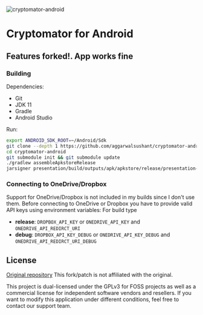 ![cryptomator-android](cryptomator-android.png)

# Cryptomator for Android
## Features forked!. App works fine

### Building

Dependencies:
* Git
* JDK 11
* Gradle
* Android Studio

Run:
```bash
export ANDROID_SDK_ROOT=~/Android/Sdk
git clone --depth 1 https://github.com/aggarwalsushant/cryptomator-android
cd cryptomator-android
git submodule init && git submodule update
./gradlew assembleApkstoreRelease
jarsigner presentation/build/outputs/apk/apkstore/release/presentation-apkstore-release-unsigned.apk -keystore KEYSTORE_FILE KEY_ALIAS
```

### Connecting to OneDrive/Dropbox

Support for OneDrive/Dropbox is not included in my builds since I don't use them.
Before connecting to OneDrive or Dropbox you have to provide valid API keys using environment variables:
For build type

* **release**: `DROPBOX_API_KEY` or `ONEDRIVE_API_KEY` and  `ONEDRIVE_API_REDIRCT_URI`
* **debug**: `DROPBOX_API_KEY_DEBUG` or `ONEDRIVE_API_KEY_DEBUG` and `ONEDRIVE_API_REDIRCT_URI_DEBUG`

## License

[Original repository](https://github.com/cryptomator/android)
This fork/patch is not affiliated with the original.

This project is dual-licensed under the GPLv3 for FOSS projects as well as a commercial license for independent software vendors and resellers. If you want to modify this application under different conditions, feel free to contact our support team.

